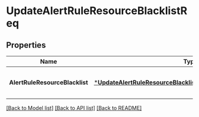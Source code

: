 # UpdateAlertRuleResourceBlacklistReq

## Properties
Name | Type | Description | Notes
------------ | ------------- | ------------- | -------------
**AlertRuleResourceBlacklist** | [***UpdateAlertRuleResourceBlacklistReqAlertRuleResourceBlacklist**](UpdateAlertRuleResourceBlacklistReq_AlertRuleResourceBlacklist.md) | create resource blacklist request | [default to null]

[[Back to Model list]](../README.md#documentation-for-models) [[Back to API list]](../README.md#documentation-for-api-endpoints) [[Back to README]](../README.md)


